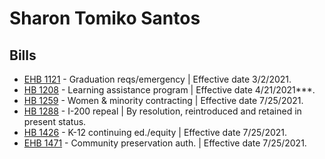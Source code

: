 # Sharon Tomiko Santos
## Bills
* [EHB 1121](/bill/2021-22/ehb/1121/) - Graduation reqs/emergency | Effective date 3/2/2021.
* [HB 1208](/bill/2021-22/hb/1208/) - Learning assistance program | Effective date 4/21/2021***.
* [HB 1259](/bill/2021-22/hb/1259/) - Women & minority contracting | Effective date 7/25/2021.
* [HB 1288](/bill/2021-22/hb/1288/) - I-200 repeal | By resolution, reintroduced and retained in present status.
* [HB 1426](/bill/2021-22/hb/1426/) - K-12 continuing ed./equity | Effective date 7/25/2021.
* [EHB 1471](/bill/2021-22/ehb/1471/) - Community preservation auth. | Effective date 7/25/2021.
